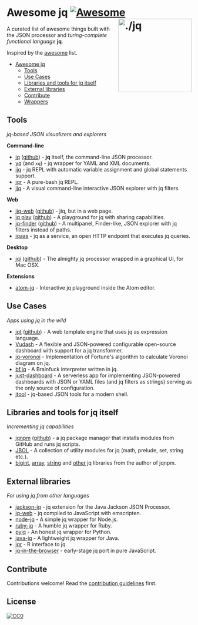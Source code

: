 # Awesome jq [![Awesome](https://cdn.rawgit.com/sindresorhus/awesome/d7305f38d29fed78fa85652e3a63e154dd8e8829/media/badge.svg)](https://github.com/sindresorhus/awesome) [<img src="https://stedolan.github.io/jq/jq.png" width="200" align="right" alt="./jq">](https://github.com/stedolan/jq)

A curated list of awesome things built with the JSON processor and _turing-complete functional language_ **jq**.

Inspired by the [awesome](https://github.com/sindresorhus/awesome) list.

* [Awesome jq](#awesome-jq)
  * [Tools](#tools)
  * [Use Cases](#use-cases)
  * [Libraries and tools for jq itself](#libraries-and-tools-for-jq-itself)
  * [External libraries](#external-libraries)
  * [Contribute](#contribute)
  * [Wrappers](#wrappers)

## Tools

_jq-based JSON visualizers and explorers_

**Command-line**
* [jq](https://stedolan.github.io/jq/) ([github](https://github.com/stedolan/jq)) - **jq** itself, the command-line JSON processor.
* [yq](https://github.com/kislyuk/yq) (and `xq`) - jq wrapper for YAML and XML documents.
* [ijq](https://github.com/fiatjaf/ijq) - jq REPL with automatic variable assignment and global statements support.
* [jqr](https://github.com/charlesetc/jqr) - A pure-bash jq REPL.
* [jiq](https://github.com/fiatjaf/jiq) - A visual command-line interactive JSON explorer with jq filters.

**Web**
* [jiq-web](https://jq.alhur.es/jiq/) ([github](https://github.com/fiatjaf/jiq-web)) - jiq, but in a web page.
* [jq play](https://jqplay.org/) ([github](https://github.com/jingweno/jqplay)) - A playground for jq with sharing capabilities.
* [jq-finder](https://jq.alhur.es/finder/) ([github](https://github.com/fiatjaf/jq-finder)) - A multipanel, Finder-like, JSON explorer with jq filters instead of paths.
* [jqaas](https://github.com/captn3m0/jqaas) - jq as a service, an open HTTP endpoint that executes jq queries.

**Desktop**
* [jqi](https://nire0510.github.io/jqi/) ([github](https://github.com/nire0510/jqi)) - The almighty jq processor wrapped in a graphical UI, for Mac OSX.

**Extensions**

* [atom-jq](https://github.com/sanack/atom-jq) - Interactive jq playground inside the Atom editor.

## Use Cases

_Apps using jq in the wild_

* [jqt](https://fadado.github.io/jqt/index.html) ([github](https://github.com/fadado/jqt)) - A web template engine that uses jq as expression language.
* [Vudash](https://vudash.com/#/transformers/?id=jq-transformer-vudashtransformer-jq) - A flexible and JSON-powered configurable open-source dashboard with support for a jq transformer.
* [jq-voronoi](https://github.com/hosuaby/jq-voronoi) - Implementation of Fortune's algorithm to calculate Voronoi diagram on jq.
* [bf.jq](https://github.com/MakeNowJust/bf.jq) - A Brainfuck interpreter written in jq.
* [just-dashboard](https://kantord.github.io/just-dashboard/) - A serverless app for implementing JSON-powered dashboards with JSON or YAML files (and jq filters as strings) serving as the only source of configuration.
* [jtool](https://github.com/fadado/jtool) - jq-based JSON tools for a modern shell.

## Libraries and tools for jq itself

_Incrementing jq capabilities_

* [jqnpm](https://joelpurra.com/projects/jqnpm/) ([github](https://github.com/joelpurra/jqnpm)) - a jq package manager that installs modules from GitHub and runs jq scripts.
* [JBOL](https://github.com/fadado/JBOL) - A collection of utility modules for jq (math, prelude, set, string etc.).
* [bigint](https://github.com/joelpurra/jq-bigint), [array](https://github.com/joelpurra/jq-disarray), [string](https://github.com/joelpurra/jq-stress) and [other](https://github.com/joelpurra?utf8=%E2%9C%93&tab=repositories&q=jq) jq libraries from the author of jqnpm.

## External libraries

_For using jq from other languages_

* [jackson-jq](https://github.com/eiiches/jackson-jq) - jq extension for the Java Jackson JSON Processor.
* [jq-web](https://github.com/fiatjaf/jq-web) - jq compiled to JavaScript with emscripten.
* [node-jq](https://github.com/sanack/node-jq) - A simple jq wrapper for Node.js.
* [ruby-jq](https://github.com/winebarrel/ruby-jq) - A humble jq wrapper for Ruby.
* [pyjq](https://github.com/doloopwhile/pyjq) - An honest jq wrapper for Python.
* [java-jq](https://github.com/arakelian/java-jq) - A lightweight jq wrapper for Java.
* [jqr](https://github.com/ropensci/jqr) - R interface to jq.
* [jq-in-the-browser](https://github.com/kantord/jq-in-the-browser) - early-stage jq port in pure JavaScript.

## Contribute
Contributions welcome! Read the [contribution guidelines](CONTRIBUTING.md) first.

## License
[![CC0](https://licensebuttons.net/p/zero/1.0/88x31.png)](https://creativecommons.org/publicdomain/zero/1.0/)
